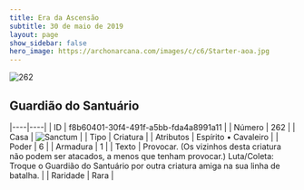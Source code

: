 ```yaml
---
title: Era da Ascensão
subtitle: 30 de maio de 2019
layout: page
show_sidebar: false
hero_image: https://archonarcana.com/images/c/c6/Starter-aoa.jpg
---
```


![262](https://cdn.keyforgegame.com/media/card_front/pt/435_262_CWH2M4X7HMQ_pt.png)

## Guardião do Santuário

|----|----|
| ID | f8b60401-30f4-491f-a5bb-fda4a8991a11 |
| Número | 262 |
| Casa | ![Sanctum](https://archonarcana.com/images/thumb/c/c7/Sanctum.png/22px-Sanctum.png "Santuário") |
| Tipo | Criatura |
| Atributos | Espírito • Cavaleiro |
| Poder | 6 |
| Armadura | 1 |
| Texto | Provocar. (Os vizinhos desta criatura não podem ser atacados, a menos que tenham provocar.) Luta/Coleta: Troque o Guardião do Santuário por outra criatura amiga na sua linha de batalha. |
| Raridade | Rara |
